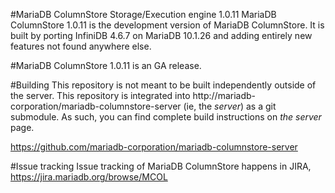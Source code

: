 #MariaDB ColumnStore Storage/Execution engine 1.0.11
MariaDB ColumnStore 1.0.11 is the development version of MariaDB ColumnStore. 
It is built by porting InfiniDB 4.6.7 on MariaDB 10.1.26 and adding entirely 
new features not found anywhere else.

#MariaDB ColumnStore 1.0.11 is an GA release. 

#Building
This repository is not meant to be built independently outside of the server.  This repository is integrated into http://mariadb-corporation/mariadb-columnstore-server (ie, the *server*) as a git submodule.  As such, you can find complete build instructions on *the server* page.

  https://github.com/mariadb-corporation/mariadb-columnstore-server

#Issue tracking
Issue tracking of MariaDB ColumnStore happens in JIRA, https://jira.mariadb.org/browse/MCOL
